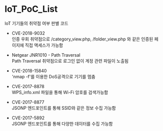 # IoT_PoC_List

IoT 기기들의 취약점 여부 판별 코드

* CVE-2018-9032  
  인증 우회 취약점으로 /category_view.php, /folder_view.php 와 같은 인증된 페이지에 직접 액세스가 가능함  

* Netgear JNR1010 - Path Traversal  
  Path Traversal 취약점으로 로그인 없이 계정 관련 파일이 노출됨  

* CVE-2018-15840  
  'nmap -f'를 이용한 DoS공격으로 기기를 멈춤  
  
* CVE-2017-8878  
  WPS_info.xml 파일을 통해 Wi-Fi 암호를 검색가능함  

* CVE-2017-8877  
  JSONP 엔드포인트를 통해 SSID와 같은 정보 수집 가능함
  
* CVE-2017-5892  
  JSONP 엔드포인트를 통해 다양한 데이터를 수집 가능함  
  

